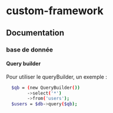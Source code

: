 # custom-framework
## Documentation

### base de donnée

#### Query builder

Pour utiliser le queryBuilder, un exemple :
```bash
  $qb = (new QueryBuilder())
        ->select('*')
        ->from('users');
  $users = $db->query($qb);
```
